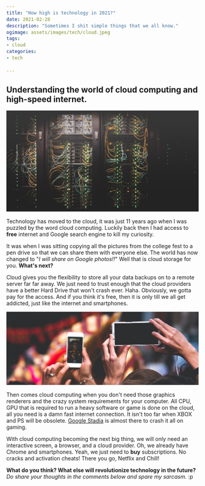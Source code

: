 ```yaml
---
title: "How high is technology in 2021?"
date: 2021-02-28
description: "Sometimes I shit simple things that we all know."
ogimage: assets/images/tech/cloud.jpeg
tags: 
- cloud
categories:
- tech

---
```

## Understanding the world of cloud computing and high-speed internet.

![s3-and-lambda](assets/images/tech/cloud.jpeg)

Technology has moved to the cloud, it was just 11 years ago when I was puzzled by the word cloud computing. Luckily back then I had access to **free** internet and Google search engine to kill my curiosity.

It was when I was sitting copying all the pictures from the college fest to a pen drive so that we can share them with everyone else. The world has now changed to "*I will share on Google photos!!*"  Well that is cloud storage for you. **What's next?**

Cloud gives you the flexibility to store all your data backups on to a remote server far far away. We just need to trust enough that the cloud providers have a better Hard Drive that won't crash ever. Haha. Obviously, we gotta pay for the access. And if you think it's free, then it is only till we all get addicted, just like the internet and smartphones.

![mobile crowd.jpeg](assets/images/tech/4.jpeg)

Then comes cloud computing when you don't need those graphics renderers and the crazy system requirements for your computer. All CPU, GPU that is required to run a heavy software or game is done on the cloud, all you need is a damn fast internet connection. It isn't too far when XBOX and PS will be obsolete.  [Google Stadia](https://stadia.google.com/)  is almost there to crash it all on gaming.

With cloud computing becoming the next big thing, we will only need an interactive screen, a browser, and a cloud provider. Oh, we already have Chrome and smartphones. Yeah, we just need to **buy** subscriptions. No cracks and activation cheats! There you go, Netflix and Chill!

**What do you think? What else will revolutionize technology in the future?** 
*Do share your thoughts in the comments below and spare my sarcasm.* :p